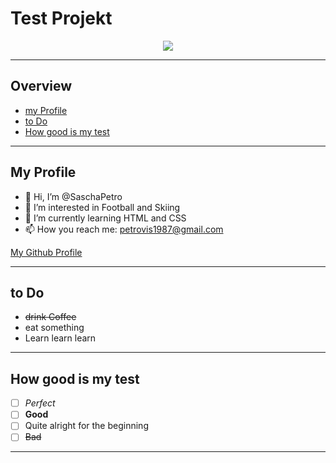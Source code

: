 # Test Projekt

<p align="center">
  <img src="https://media.giphy.com/media/3o6UBhjHobLFgEmrJu/giphy.gif" />
</p>

---

## Overview

- [my Profile](#my-profile)
- [to Do](#to-do)
- [How good is my test](#how-good-is-my-test)

---

## My Profile  

- 👋 Hi, I’m @SaschaPetro
- 👀 I’m interested in Football and Skiing
- 🌱 I’m currently learning HTML and CSS
- 📫 How you reach me: petrovis1987@gmail.com 

[My Github Profile](https://github.com/SaschaPetro) 

---

## to Do

- ~~drink Coffee~~
- eat something
- Learn learn learn

---

## How good is my test

- [ ] _Perfect_
- [ ] **Good**
- [ ] Quite alright for the beginning 
- [ ] ~~Bad~~

---

## 
